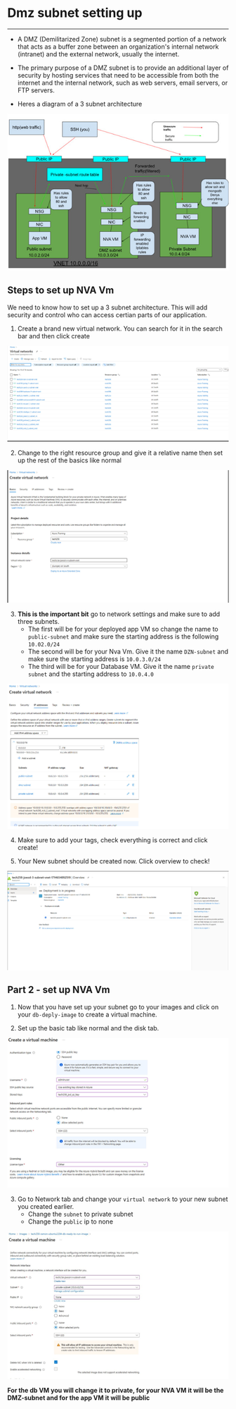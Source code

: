 # Dmz subnet setting up
****************************



* A DMZ (Demilitarized Zone) subnet is a segmented portion of a network that acts as a buffer zone between an organization's internal network (intranet) and the external network, usually the internet. 
* The primary purpose of a DMZ subnet is to provide an additional layer of security by hosting services that need to be accessible from both the internet and the internal network, such as web servers, email servers, or FTP servers.

* Heres a diagram of a 3 subnet architecture 
  
![](/images/21.jpg)

## Steps to set up NVA Vm 

We need to know how to set up a 3 subnet architecture. This will add security and control who can access certian parts of our application.

1. Create a brand new virtual network. You can search for it in the search bar and then click create

![](/images/convert.jpg)

2. Change to the right resource group and give it a relative name then set up the rest of the basics like normal

![](/images/screensa.jpg)

3. **This is the important bit** go to network settings and make sure to add three subnets. 
   * The first will be for your deployed app VM so change the name to ```public-subnet``` and make sure the starting address is the following ```10.02.0/24```
   * The second will be for your Nva Vm. Give it the name ```DZN-subnet``` and make sure the starting address is ```10.0.3.0/24```
   * The third will be for your Database VM. Give it the name ```private subnet``` and the starting address to ```10.0.4.0``` 

![](/images/ip.jpg)


4. Make sure to add your tags, check everything is correct and click create!

5. Your New subnet should be created now. Click overview to check!

![](/images/addedd.jpg)

## Part 2 - set up NVA Vm

1. Now that you have set up your subnet go to your images and click on your ```db-deply-image``` to create a virtual machine. 

2. Set up the basic tab like normal and the disk tab.

![](/images/screen.jpg)

3. Go to Network tab  and change your ```virtual network``` to your new subnet you created earlier. 
   * Change the ```subnet``` to private subnet
   * Change the ```public``` ip to none
  
![](/images/networkingtab2.jpg)

**For the db VM you will change it to private, for your NVA VM it will be the DMZ-subnet and for the app VM it will be public**